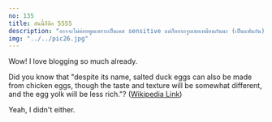 ```yaml
---
no: 135
title: อันนี้ก็คือ 5555
description: "อาจจะไม่ค่อยพูดเพราะเป็นเคส sensitive แต่ก็อยากจูบเธอเหมือนกันนะ (เป็นแฟนกัน)"
img: "../../pic26.jpg"
---
```


Wow! I love blogging so much already.

Did you know that "despite its name, salted duck eggs can also be made from
chicken eggs, though the taste and texture will be somewhat different, and the
egg yolk will be less rich."?
([Wikipedia Link](https://en.wikipedia.org/wiki/Salted_duck_egg))

Yeah, I didn't either.
